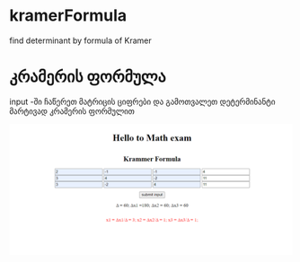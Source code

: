 # kramerFormula
find determinant by formula of Kramer

# კრამერის ფორმულა
input -ში ჩაწერეთ მატრიცის ციფრები და გამოთვალეთ დეტერმინანტი მარტივად კრამერის ფორმულით

![image](https://github.com/Beka-Bat1/kramerFormula/blob/main/kramer.png)
